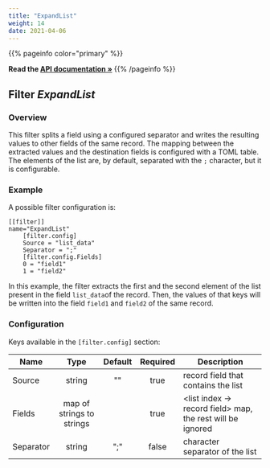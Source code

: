 ```yaml
---
title: "ExpandList"
weight: 14
date: 2021-04-06
---
```

{{% pageinfo color="primary" %}}

**Read the [API documentation &raquo;](https://pkg.go.dev/github.com/AdRoll/baker/filter#ExpandList)**
{{% /pageinfo %}}

## Filter *ExpandList*

### Overview

This filter splits a field using a configured separator and writes the resulting values to other fields of the same 
record. The mapping between the extracted values and the destination fields is configured with a TOML table. The elements 
of the list are, by default, separated with the `;` character, but it is configurable.

### Example

A possible filter configuration is:

	[[filter]]
	name="ExpandList"
		[filter.config]
		Source = "list_data"
		Separator = ";"
		[filter.config.Fields]
		0 = "field1"
		1 = "field2"
		
In this example, the filter extracts the first and the second element of the list present in the field 
`list_data`of the record. Then, the values of that keys will be written into the field 
`field1` and `field2` of the same record.


### Configuration

Keys available in the `[filter.config]` section:

|Name|Type|Default|Required|Description|
|----|:--:|:-----:|:------:|-----------|
| Source| string| ""| true| record field that contains the list|
| Fields| map of strings to strings| | true| <list index -> record field> map, the rest will be ignored|
| Separator| string| ";"| false| character separator of the list|

